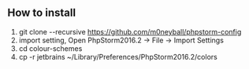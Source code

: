 How to install
---

1. git clone --recursive https://github.com/m0neyball/phpstorm-config
1. import setting, Open PhpStorm2016.2 -> File -> Import Settings
3. cd colour-schemes
4. cp -r jetbrains ~/Library/Preferences/PhpStorm2016.2/colors
